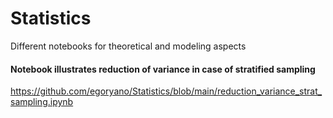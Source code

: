 # Statistics
Different notebooks for theoretical and modeling aspects

#### Notebook illustrates reduction of variance in case of stratified sampling 
https://github.com/egoryano/Statistics/blob/main/reduction_variance_strat_sampling.ipynb
